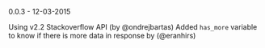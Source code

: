 0.0.3 -  12-03-2015

Using v2.2 Stackoverflow API (by @ondrejbartas)
Added `has_more` variable to know if there is more data in response by (@eranhirs)
